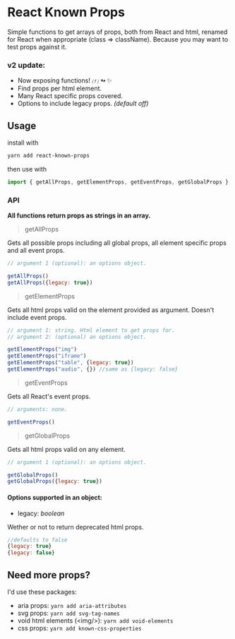 # React Known Props

Simple functions to get arrays of props, both from React and html, renamed for React when appropriate (class => className).
Because you may want to test props against it.

### v2 update:
 - Now exposing functions! _⒡ ↬_ ✨
 - Find props per html element.
 - Many React specific props covered.
 - Options to include legacy props. _(default off)_

## Usage

install with
```sh
yarn add react-known-props
```

then use with
```js
import { getAllProps, getElementProps, getEventProps, getGlobalProps } from 'react-known-props'
```

### API

**All functions return props as strings in an array.**

> getAllProps

Gets all possible props including all global props, all element specific props and all event props.
```js
// argument 1 (optional): an options object.

getAllProps()
getAllProps({legacy: true})
```
> getElementProps

Gets all html props valid on the element provided as argument. Doesn't include event props.
```js
// argument 1: string. Html element to get props for.
// argument 2: (optional) an options object.

getElementProps("img")
getElementProps("iframe")
getElementProps("table", {legacy: true})
getElementProps("audio", {}) //same as {legacy: false}
```
> getEventProps

Gets all React's event props.
```js
// arguments: none.

getEventProps()
```
> getGlobalProps

Gets all html props valid on any element.
```js
// argument 1 (optional): an options object.

getGlobalProps()
getGlobalProps({legacy: true})
```

#### Options supported in an object:
-  legacy: _boolean_

Wether or not to return deprecated html props.
```js
//defaults to false
{legacy: true}
{legacy: false}
```

## Need more props?

I'd use these packages:

- aria props: `yarn add aria-attributes`
- svg props: `yarn add svg-tag-names`
- void html elements (\<img\/\>): `yarn add void-elements`
- css props: `yarn add known-css-properties`